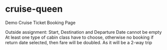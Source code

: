 # cruise-queen
Demo Cruise Ticket Booking Page

Outside assignment:
Start, Destination and Departure Date cannot be empty
At least one type of cabin class have to choose, otherwise no booking
if return date selected, then fare will be doubled. As it will be a 2-way trip
